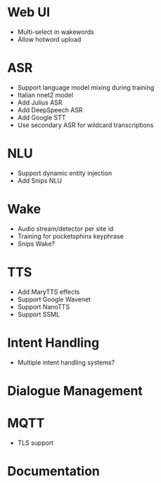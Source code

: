 # Web UI

* Multi-select in wakewords
* Allow hotword upload

# ASR

* Support language model mixing during training
* Italian nnet2 model
* Add Julius ASR
* Add DeepSpeech ASR
* Add Google STT
* Use secondary ASR for wildcard transcriptions

# NLU

* Support dynamic entity injection
* Add Snips NLU

# Wake

* Audio stream/detector per site id
* Training for pocketsphinx keyphrase
* Snips Wake?

# TTS

* Add MaryTTS effects
* Support Google Wavenet
* Support NanoTTS
* Support SSML

# Intent Handling

* Multiple intent handling systems?

# Dialogue Management

# MQTT

* TLS support

# Documentation
